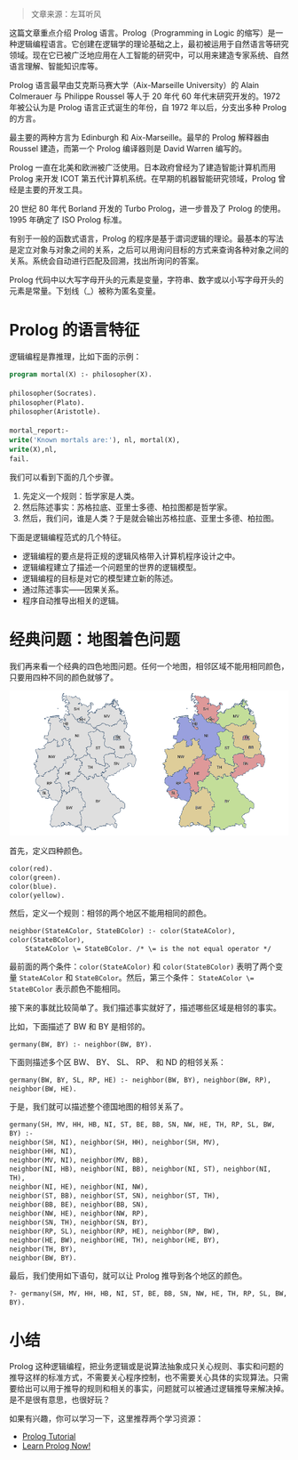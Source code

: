 > 文章来源：左耳听风

这篇文章重点介绍 Prolog 语言。Prolog（Programming in Logic 的缩写）是一种逻辑编程语言。它创建在逻辑学的理论基础之上，最初被运用于自然语言等研究领域。现在它已被广泛地应用在人工智能的研究中，可以用来建造专家系统、自然语言理解、智能知识库等。

Prolog 语言最早由艾克斯马赛大学（Aix-Marseille University）的 Alain Colmerauer 与 Philippe Roussel 等人于 20 年代 60 年代末研究开发的。1972 年被公认为是 Prolog 语言正式诞生的年份，自 1972 年以后，分支出多种 Prolog 的方言。

最主要的两种方言为 Edinburgh 和 Aix-Marseille。最早的 Prolog 解释器由 Roussel 建造，而第一个 Prolog 编译器则是 David Warren 编写的。

Prolog 一直在北美和欧洲被广泛使用。日本政府曾经为了建造智能计算机而用 Prolog 来开发 ICOT 第五代计算机系统。在早期的机器智能研究领域，Prolog 曾经是主要的开发工具。

20 世纪 80 年代 Borland 开发的 Turbo Prolog，进一步普及了 Prolog 的使用。1995 年确定了 ISO Prolog 标准。

有别于一般的函数式语言，Prolog 的程序是基于谓词逻辑的理论。最基本的写法是定立对象与对象之间的关系，之后可以用询问目标的方式来查询各种对象之间的关系。系统会自动进行匹配及回溯，找出所询问的答案。

Prolog 代码中以大写字母开头的元素是变量，字符串、数字或以小写字母开头的元素是常量。下划线（_）被称为匿名变量。

# Prolog 的语言特征

逻辑编程是靠推理，比如下面的示例：

```p
program mortal(X) :- philosopher(X).
 
philosopher(Socrates).
philosopher(Plato).
philosopher(Aristotle).
 
mortal_report:-
write('Known mortals are:'), nl, mortal(X),
write(X),nl,
fail.
```

我们可以看到下面的几个步骤。

1. 先定义一个规则：哲学家是人类。
2. 然后陈述事实：苏格拉底、亚里士多德、柏拉图都是哲学家。
3. 然后，我们问，谁是人类？于是就会输出苏格拉底、亚里士多德、柏拉图。

下面是逻辑编程范式的几个特征。

- 逻辑编程的要点是将正规的逻辑风格带入计算机程序设计之中。
- 逻辑编程建立了描述一个问题里的世界的逻辑模型。
- 逻辑编程的目标是对它的模型建立新的陈述。
- 通过陈述事实——因果关系。
- 程序自动推导出相关的逻辑。

# 经典问题：地图着色问题

我们再来看一个经典的四色地图问题。任何一个地图，相邻区域不能用相同颜色，只要用四种不同的颜色就够了。

![img](..\images\paradigm\db670cfbe7497d71eba70d60d8aa0fcb.png)

首先，定义四种颜色。

```
color(red).
color(green).
color(blue).
color(yellow).
```

然后，定义一个规则：相邻的两个地区不能用相同的颜色。

```
neighbor(StateAColor, StateBColor) :- color(StateAColor), color(StateBColor), 
    StateAColor \= StateBColor. /* \= is the not equal operator */
```

最前面的两个条件：`color(StateAColor)` 和 `color(StateBColor)` 表明了两个变量 `StateAColor` 和 `StateBColor`。然后，第三个条件： `StateAColor \= StateBColor` 表示颜色不能相同。

接下来的事就比较简单了。我们描述事实就好了，描述哪些区域是相邻的事实。

比如，下面描述了 BW 和 BY 是相邻的。

```
germany(BW, BY) :- neighbor(BW, BY).
```

下面则描述多个区 BW、 BY、 SL、 RP、 和 ND 的相邻关系：

```
germany(BW, BY, SL, RP, HE) :- neighbor(BW, BY), neighbor(BW, RP), neighbor(BW, HE).
```

于是，我们就可以描述整个德国地图的相邻关系了。

```
germany(SH, MV, HH, HB, NI, ST, BE, BB, SN, NW, HE, TH, RP, SL, BW, BY) :- 
neighbor(SH, NI), neighbor(SH, HH), neighbor(SH, MV),
neighbor(HH, NI),
neighbor(MV, NI), neighbor(MV, BB),
neighbor(NI, HB), neighbor(NI, BB), neighbor(NI, ST), neighbor(NI, TH),
neighbor(NI, HE), neighbor(NI, NW),
neighbor(ST, BB), neighbor(ST, SN), neighbor(ST, TH),
neighbor(BB, BE), neighbor(BB, SN),
neighbor(NW, HE), neighbor(NW, RP),
neighbor(SN, TH), neighbor(SN, BY),
neighbor(RP, SL), neighbor(RP, HE), neighbor(RP, BW),
neighbor(HE, BW), neighbor(HE, TH), neighbor(HE, BY),
neighbor(TH, BY),
neighbor(BW, BY).
```

最后，我们使用如下语句，就可以让 Prolog 推导到各个地区的颜色。

```
?- germany(SH, MV, HH, HB, NI, ST, BE, BB, SN, NW, HE, TH, RP, SL, BW, BY).
```

# 小结

Prolog 这种逻辑编程，把业务逻辑或是说算法抽象成只关心规则、事实和问题的推导这样的标准方式，不需要关心程序控制，也不需要关心具体的实现算法。只需要给出可以用于推导的规则和相关的事实，问题就可以被通过逻辑推导来解决掉。是不是很有意思，也很好玩？

如果有兴趣，你可以学习一下，这里推荐两个学习资源：

- [Prolog Tutorial](http://www.doc.gold.ac.uk/~mas02gw/prolog_tutorial/prologpages/)
- [Learn Prolog Now!](http://www.learnprolognow.org)